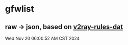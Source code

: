 # gfwlist
## raw -> json, based on [v2ray-rules-dat](https://github.com/Loyalsoldier/v2ray-rules-dat)
Wed Nov 20 06:00:52 AM CST 2024

